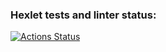 ### Hexlet tests and linter status:
[![Actions Status](https://github.com/maksim-dolgov/data-analytics-project-92/actions/workflows/hexlet-check.yml/badge.svg)](https://github.com/maksim-dolgov/data-analytics-project-92/actions)